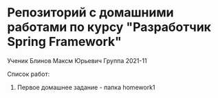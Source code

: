# Репозиторий с домашними работами по курсу "Разработчик Spring Framework"
Ученик Блинов Максм Юрьевич
Группа 2021-11

Список работ:
1. Первое домашнее задание - папка homework1
